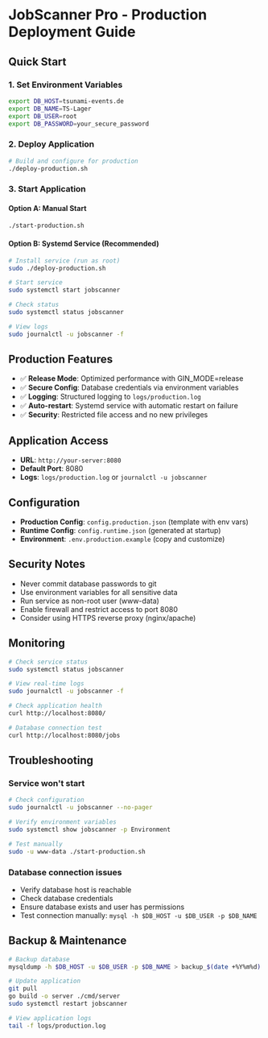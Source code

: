 # JobScanner Pro - Production Deployment Guide

## Quick Start

### 1. Set Environment Variables
```bash
export DB_HOST=tsunami-events.de
export DB_NAME=TS-Lager
export DB_USER=root
export DB_PASSWORD=your_secure_password
```

### 2. Deploy Application
```bash
# Build and configure for production
./deploy-production.sh
```

### 3. Start Application

#### Option A: Manual Start
```bash
./start-production.sh
```

#### Option B: Systemd Service (Recommended)
```bash
# Install service (run as root)
sudo ./deploy-production.sh

# Start service
sudo systemctl start jobscanner

# Check status
sudo systemctl status jobscanner

# View logs
sudo journalctl -u jobscanner -f
```

## Production Features

- ✅ **Release Mode**: Optimized performance with GIN_MODE=release
- ✅ **Secure Config**: Database credentials via environment variables
- ✅ **Logging**: Structured logging to `logs/production.log`
- ✅ **Auto-restart**: Systemd service with automatic restart on failure
- ✅ **Security**: Restricted file access and no new privileges

## Application Access

- **URL**: `http://your-server:8080`
- **Default Port**: 8080
- **Logs**: `logs/production.log` or `journalctl -u jobscanner`

## Configuration

- **Production Config**: `config.production.json` (template with env vars)
- **Runtime Config**: `config.runtime.json` (generated at startup)
- **Environment**: `.env.production.example` (copy and customize)

## Security Notes

- Never commit database passwords to git
- Use environment variables for all sensitive data
- Run service as non-root user (www-data)
- Enable firewall and restrict access to port 8080
- Consider using HTTPS reverse proxy (nginx/apache)

## Monitoring

```bash
# Check service status
sudo systemctl status jobscanner

# View real-time logs
sudo journalctl -u jobscanner -f

# Check application health
curl http://localhost:8080/

# Database connection test
curl http://localhost:8080/jobs
```

## Troubleshooting

### Service won't start
```bash
# Check configuration
sudo journalctl -u jobscanner --no-pager

# Verify environment variables
sudo systemctl show jobscanner -p Environment

# Test manually
sudo -u www-data ./start-production.sh
```

### Database connection issues
- Verify database host is reachable
- Check database credentials
- Ensure database exists and user has permissions
- Test connection manually: `mysql -h $DB_HOST -u $DB_USER -p $DB_NAME`

## Backup & Maintenance

```bash
# Backup database
mysqldump -h $DB_HOST -u $DB_USER -p $DB_NAME > backup_$(date +%Y%m%d).sql

# Update application
git pull
go build -o server ./cmd/server
sudo systemctl restart jobscanner

# View application logs
tail -f logs/production.log
```